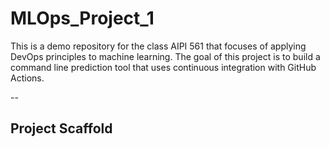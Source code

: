 # MLOps_Project_1
This is a demo repository for the class AIPI 561 that focuses of applying DevOps principles to machine learning. The goal of this project is to build a command line prediction tool that uses continuous integration with GitHub Actions. 

--

## Project Scaffold
